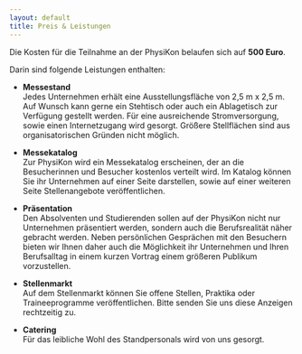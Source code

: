 ```yaml
---
layout: default
title: Preis & Leistungen
---
```


Die Kosten für die Teilnahme an der PhysiKon belaufen sich auf **500 Euro**.

Darin sind folgende Leistungen enthalten:

- **Messestand**  
  Jedes Unternehmen erhält eine Ausstellungsfläche von 2,5 m x 2,5 m.
  Auf Wunsch kann gerne ein Stehtisch oder auch ein Ablagetisch zur Verfügung
  gestellt werden. Für eine ausreichende Stromversorgung, sowie einen
  Internetzugang wird gesorgt. Größere Stellflächen sind aus organisatorischen
  Gründen nicht möglich.

- **Messekatalog**  
  Zur PhysiKon wird ein Messekatalog erscheinen, der an die Besucherinnen und
  Besucher kostenlos verteilt wird. Im Katalog können Sie ihr Unternehmen auf
  einer Seite darstellen, sowie auf einer weiteren Seite Stellenangebote
  veröffentlichen.

- **Präsentation**  
  Den Absolventen und Studierenden sollen auf der PhysiKon nicht nur Unternehmen
  präsentiert werden, sondern auch die Berufsrealität näher gebracht werden.
  Neben persönlichen Gesprächen mit den Besuchern bieten wir Ihnen daher auch die Möglichkeit 
  ihr Unternehmen und Ihren Berufsalltag in einem kurzen Vortrag einem größeren Publikum vorzustellen. 

- **Stellenmarkt**  
  Auf dem Stellenmarkt können Sie offene Stellen, Praktika oder Traineeprogramme
  veröffentlichen. Bitte senden Sie uns diese Anzeigen rechtzeitig zu.

- **Catering**  
  Für das leibliche Wohl des Standpersonals wird von uns gesorgt.
